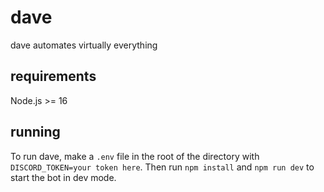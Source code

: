 # dave

dave automates virtually everything

## requirements

Node.js >= 16

## running

To run dave, make a `.env` file in the root of the directory with `DISCORD_TOKEN=your token here`. Then run `npm install` and `npm run dev` to start the bot in dev mode.
